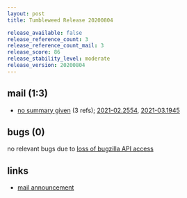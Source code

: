 ```yaml
---
layout: post
title: Tumbleweed Release 20200804

release_available: false
release_reference_count: 3
release_reference_count_mail: 3
release_score: 86
release_stability_level: moderate
release_version: 20200804
---
```


## mail (1:3)

- [no summary given](https://github.com/boombatower/tumbleweed-review/issues/10) (3 refs); [2021-02.2554](https://github.com/boombatower/tumbleweed-review/issues/10), [2021-03.1945](https://github.com/boombatower/tumbleweed-review/issues/10)

## bugs (0)

<!--more-->

no relevant bugs due to [loss of bugzilla API access](https://bugzilla.opensuse.org/show_bug.cgi?id=1157722)



## links

- [mail announcement](https://github.com/boombatower/tumbleweed-review/issues/10)

